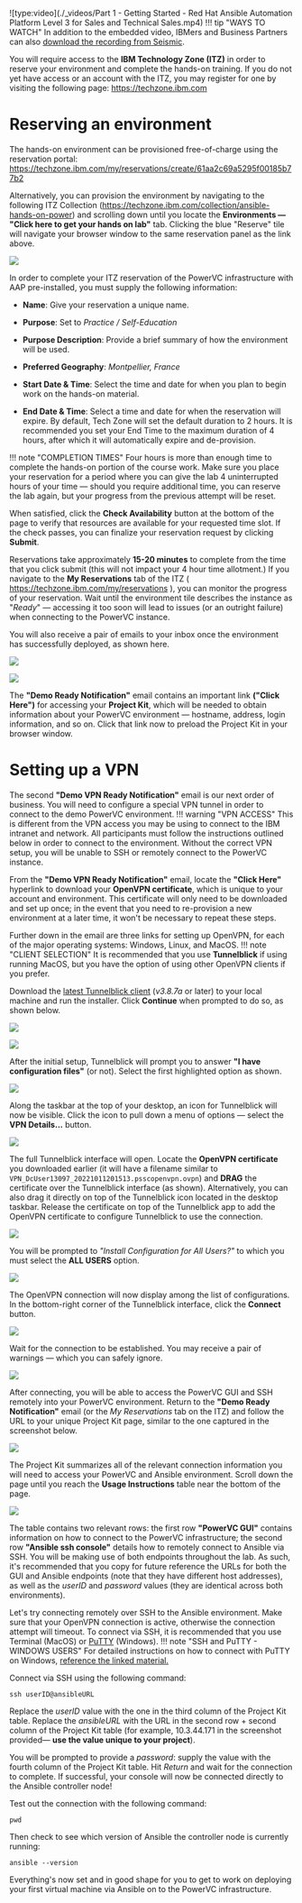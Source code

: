 ![type:video](./_videos/Part 1 - Getting Started - Red Hat Ansible Automation Platform Level 3 for Sales and Technical Sales.mp4)
!!! tip "WAYS TO WATCH"
    In addition to the embedded video, IBMers and Business Partners can also <a href="https://ibm.seismic.com/Link/Content/DCFGW2RT6jVGm82VTDMJ6TdDJC4V" target="_blank">download the recording from Seismic</a>.

You will require access to the **IBM Technology Zone (ITZ)** in order to reserve your environment and complete the hands-on training. If you do not yet have access or an account with the ITZ, you may register for one by visiting the following page: <a href="https://techzone.ibm.com" target="_blank">https://techzone.ibm.com</a>

#
# Reserving an environment

The hands-on environment can be provisioned free-of-charge using the reservation portal: <a href="https://techzone.ibm.com/my/reservations/create/61aa2c69a5295f00185b77b2" target="_blank">https://techzone.ibm.com/my/reservations/create/61aa2c69a5295f00185b77b2</a>

Alternatively, you can provision the environment by navigating to the following ITZ Collection (<a href="https://techzone.ibm.com/collection/ansible-hands-on-power" target="_blank">https://techzone.ibm.com/collection/ansible-hands-on-power</a>) and scrolling down until you locate the **Environments — "Click here to get your hands on lab"** tab. Clicking the blue "Reserve" tile will navigate your browser window to the same reservation panel as the link above.

![](_attachments/part1_figure1.png)

In order to complete your ITZ reservation of the PowerVC infrastructure with AAP pre-installed, you must supply the following information:

- **Name**: Give your reservation a unique name.

- **Purpose**: Set to *Practice / Self-Education*

- **Purpose Description**: Provide a brief summary of how the environment will be used.

- **Preferred Geography**: *Montpellier, France*

- **Start Date & Time**: Select the time and date for when you plan to begin work on the hands-on material.

- **End Date & Time**: Select a time and date for when the reservation will expire. By default, Tech Zone will set the default duration to 2 hours. It is recommended you set your End Time to the maximum duration of 4 hours, after which it will automatically expire and de-provision. 

!!! note "COMPLETION TIMES"
    Four hours is more than enough time to complete the hands-on portion of the course work. Make sure you place your reservation for a period where you can give the lab 4 uninterrupted hours of your time — should you require additional time, you can reserve the lab again, but your progress from the previous attempt will be reset.

When satisfied, click the **Check Availability** button at the bottom of the page to verify that resources are available for your requested time slot. If the check passes, you can finalize your reservation request by clicking **Submit**.

Reservations take approximately **15-20 minutes** to complete from the time that you click submit (this will not impact your 4 hour time allotment.) If you navigate to the **My Reservations** tab of the ITZ ( <a href="https://techzone.ibm.com/my/reservations" target="_blank">https://techzone.ibm.com/my/reservations</a> ), you can monitor the progress of your reservation. Wait until the environment tile describes the instance as "*Ready*" — accessing it too soon will lead to issues (or an outright failure) when connecting to the PowerVC instance.

You will also receive a pair of emails to your inbox once the environment has successfully deployed, as shown here.

![](_attachments/part1_figure2.png)

![](_attachments/part1_figure3.png)

The **"Demo Ready Notification"** email contains an important link **("Click Here")** for accessing your **Project Kit**, which will be needed to obtain information about your PowerVC environment — hostname, address, login information, and so on. Click that link now to preload the Project Kit in your browser window.

#
# Setting up a VPN

The second **"Demo VPN Ready Notification"** email is our next order of business. You will need to configure a special VPN tunnel in order to connect to the demo PowerVC environment.
!!! warning "VPN ACCESS"
    This is different from the VPN access you may be using to connect to the IBM intranet and network. All participants must follow the instructions outlined below in order to connect to the environment. Without the correct VPN setup, you will be unable to SSH or remotely connect to the PowerVC instance.

From the **"Demo VPN Ready Notification"** email, locate the **"Click Here"** hyperlink to download your **OpenVPN certificate**, which is unique to your account and environment. This certificate will only need to be downloaded and set up once; in the event that you need to re-provision a new environment at a later time, it won't be necessary to repeat these steps.

Further down in the email are three links for setting up OpenVPN, for each of the major operating systems: Windows, Linux, and MacOS.
!!! note "CLIENT SELECTION"
    It is recommended that you use **Tunnelblick** if using running MacOS, but you have the option of using other OpenVPN clients if you prefer.

Download the <a href="https://tunnelblick.net" target="_blank">latest Tunnelblick client</a> (*v3.8.7a* or later) to your local machine and run the installer. Click **Continue** when prompted to do so, as shown below.

![](_attachments/part1_figure8.png)

![](_attachments/part1_figure9.png)

After the initial setup, Tunnelblick will prompt you to answer **"I have configuration files"** (or not). Select the first highlighted option as shown.

![](_attachments/part1_figure10.png)

Along the taskbar at the top of your desktop, an icon for Tunnelblick will now be visible. Click the icon to pull down a menu of options — select the **VPN Details...** button.

![](_attachments/part1_figure11.png)

The full Tunnelblick interface will open. Locate the **OpenVPN certificate** you downloaded earlier (it will have a filename similar to ```VPN_DcUser13097_20221011201513.psscopenvpn.ovpn```) and **DRAG** the certificate over the Tunnelblick interface (as shown). Alternatively, you can also drag it directly on top of the Tunnelblick icon located in the desktop taskbar. Release the certificate on top of the Tunnelblick app to add the OpenVPN certificate to configure Tunnelblick to use the connection.

![](_attachments/part1_figure12.png)

You will be prompted to *"Install Configuration for All Users?"* to which you must select the **ALL USERS** option.

![](_attachments/part1_figure13.png)

The OpenVPN connection will now display among the list of configurations. In the bottom-right corner of the Tunnelblick interface, click the **Connect** button.

![](_attachments/part1_figure14.png)

Wait for the connection to be established. You may receive a pair of warnings — which you can safely ignore.

![](_attachments/part1_figure15.png)

After connecting, you will be able to access the PowerVC GUI and SSH remotely into your PowerVC environment. Return to the **"Demo Ready Notification"** email (or the *My Reservations* tab on the ITZ) and follow the URL to your unique Project Kit page, similar to the one captured in the screenshot below.

![](_attachments/part1_figure6.png)

The Project Kit summarizes all of the relevant connection information you will need to access your PowerVC and Ansible environment. Scroll down the page until you reach the **Usage Instructions** table near the bottom of the page.

![](_attachments/part1_figure7.png)

The table contains two relevant rows: the first row **"PowerVC GUI"** contains information on how to connect to the PowerVC infrastructure; the second row **"Ansible ssh console"** details how to remotely connect to Ansible via SSH. You will be making use of both endpoints throughout the lab. As such, it's recommended that you copy for future reference the URLs for both the GUI and Ansible endpoints (note that they have different host addresses), as well as the *userID* and *password* values (they are identical across both environments).

Let's try connecting remotely over SSH to the Ansible environment. Make sure that your OpenVPN connection is active, otherwise the connection attempt will timeout. To connect via SSH, it is recommended that you use Terminal (MacOS) or <a href="https://www.putty.org" target="_blank">PuTTY</a> (Windows).
!!! note "SSH and PuTTY - WINDOWS USERS"
    For detailed instructions on how to connect with PuTTY on Windows, <a href="https://ibm.box.com/s/d71tn63hutdxrjwh21qdzralrsxlcspe" target="_blank">reference the linked material.</a>

Connect via SSH using the following command:

```
ssh userID@ansibleURL
```

Replace the *userID* value with the one in the third column of the Project Kit table. Replace the *ansibleURL* with the URL in the second row + second column of the Project Kit table (for example, 10.3.44.171 in the screenshot provided— **use the value unique to your project**).

You will be prompted to provide a *password*: supply the value with the fourth column of the Project Kit table. Hit *Return* and wait for the connection to complete. If successful, your console will now be connected directly to the Ansible controller node!

Test out the connection with the following command:

```
pwd
```

Then check to see which version of Ansible the controller node is currently running:

```
ansible --version
```

Everything's now set and in good shape for you to get to work on deploying your first virtual machine via Ansible on to the PowerVC infrastructure.
